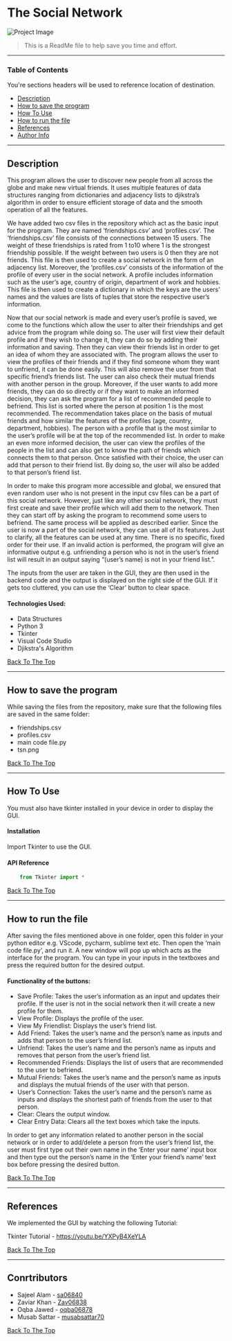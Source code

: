 # The Social Network

![Project Image](https://fanart.tv/fanart/movies/37799/hdmovielogo/the-social-network-503d2d7f8e7c1.png)

> This is a ReadMe file to help save you time and effort.

---

### Table of Contents
You're sections headers will be used to reference location of destination.

- [Description](#description)
- [How to save the program](#How-to-save-the-program)
- [How To Use](#how-to-use)
- [How to run the file](#how-to-run-the-file)
- [References](#references)
- [Author Info](#author-info)

---

## Description

This program allows the user to discover new people from all across the globe and make new virtual friends. It uses multiple features of data structures ranging from dictionaries and adjacency lists to djikstra’s algorithm in order to ensure efficient storage of data and the smooth operation of all the features. 

We have added two csv files in the repository which act as the basic input for the program. They are named ‘friendships.csv’ and ‘profiles.csv’. The ‘friendships.csv’ file consists of the connections between 15 users. The weight of these friendships is rated from 1 to10 where 1 is the strongest friendship possible. If the weight between two users is 0 then they are not friends. This file is then used to create a social network in the form of an adjacency list. Moreover, the ‘profiles.csv’ consists of the information of the profile of every user in the social network. A profile includes information such as the user’s age, country of origin, department of work and hobbies. This file is then used to create a dictionary in which the keys are the users’ names and the values are lists of tuples that store the respective user’s information. 

Now that our social network is made and every user’s profile is saved, we come to the functions which allow the user to alter their friendships and get advice from the program while doing so. The user will first view their default profile and if they wish to change it, they can do so by adding their information and saving. Then they can view their friends list in order to get an idea of whom they are associated with. The program allows the user to view the profiles of their friends and if they find someone whom they want to unfriend, it can be done easily. This will also remove the user from that specific friend’s friends list. The user can also check their mutual friends with another person in the group. Moreover, if the user wants to add more friends, they can do so directly or if they want to make an informed decision, they can ask the program for a list of recommended people to befriend. This list is sorted where the person at position 1 is the most recommended. The recommendation takes place on the basis of mutual friends and how similar the features of the profiles (age, country, department, hobbies). The person with a profile that is the most similar to the user’s profile will be at the top of the recommended list. In order to make an even more informed decision, the user can view the profiles of the people in the list and can also get to know the path of friends which connects them to that person. Once satisfied with their choice, the user can add that person to their friend list. By doing so, the user will also be added to that person’s friend list.

In order to make this program more accessible and global, we ensured that even random user who is not present in the input csv files can be a part of this social network. However, just like any other social network, they must first create and save their profile which will add them to the network. Then they can start off by asking the program to recommend some users to befriend. The same process will be applied as described earlier. Since the user is now a part of the social network, they can use all of its features.
Just to clarify, all the features can be used at any time. There is no specific, fixed order for their use. If an invalid action is performed, the program will give an informative output e.g. unfriending a person who is not in the user’s friend list will result in an output saying “(user’s name) is not in your friend list.”.

The inputs from the user are taken in the GUI, they are then used in the backend code and the output is displayed on the right side of the GUI. If it gets too cluttered, you can use the ‘Clear’ button to clear space.

#### Technologies Used:

- Data Structures 
- Python 3
- Tkinter
- Visual Code Studio
- Djikstra's Algorithm 



[Back To The Top](#The-Social-Network)


---

## How to save the program

While saving the files from the repository, make sure that the following files are saved in the same folder:
-	friendships.csv
-	profiles.csv
-	main code file.py
-	tsn.png

[Back To The Top](#The-Social-Network)

---

## How To Use
You must also have tkinter installed in your device in order to display the GUI.

#### Installation

Import Tkinter to use the GUI.

#### API Reference

```python
    from Tkinter import *
```
[Back To The Top](#The-Social-Network)

---
## How to run the file

After saving the files mentioned above in one folder, open this folder in your python editor e.g. VScode, pycharm, sublime text etc. Then open the ‘main code file.py’, and run it. A new window will pop up which acts as the interface for the program. You can type in your inputs in the textboxes and press the required button for the desired output.

#### Functionality of the buttons:
-	Save Profile: Takes the user’s information as an input and updates their profile. If the user is not in the social network then it will create a new profile for them.
-	View Profile: Displays the profile of the user.
-	View My Friendlist: Displays the user’s friend list.
-	Add Friend: Takes the user’s name and the person’s name as inputs and adds that person to the user’s friend list.
-	Unfriend: Takes the user’s name and the person’s name as inputs and removes that person from the user’s friend list.
-	Recommended Friends: Displays the list of users that are recommended to the user to befriend.
-	Mutual Friends: Takes the user’s name and the person’s name as inputs and displays the mutual friends of the user with that person. 
-	User’s Connection: Takes the user’s name and the person’s name as inputs and displays the shortest path of friends from the user to that person. 
-	Clear: Clears the output window.
-	Clear Entry Data: Clears all the text boxes which take the inputs.


In order to get any information related to another person in the social network or in order to add/delete a person from the user’s friend list, the user must first type out their own name in the ‘Enter your name’ input box and then type out the person’s name in the ‘Enter your friend’s name’ text box before pressing the desired button.

[Back To The Top](#The-Social-Network)

---

## References
We implemented the GUI by watching the following Tutorial:

Tkinter Tutorial -  https://youtu.be/YXPyB4XeYLA

[Back To The Top](#The-Social-Network)

---

## Conrtributors 

- Sajeel Alam - [sa06840](https://github.com/sa06840)
- Zaviar Khan - [Zav06838](https://github.com/Zav06838)
- Oqba Jawed - [oqba06878](https://github.com/oqba06878)
- Musab Sattar - [musabsattar70](https://github.com/musabsattar70)

[Back To The Top](#The-Social-Network)

